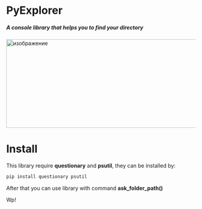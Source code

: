 # PyExplorer

##### A console library that helps you to find your directory

<img width="515" height="236" alt="изображение" src="https://github.com/user-attachments/assets/199ab4e6-a6c9-435e-b0bd-5a535743cee6" />


# Install

This library require __questionary__ and __psutil__, they can be installed by:

```bash
pip install questionary psutil
```

After that you can use library with command __ask_folder_path()__



Wp!
